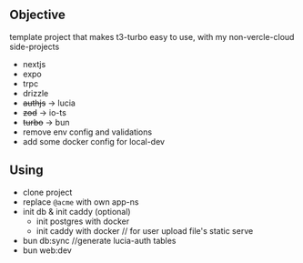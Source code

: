 ## Objective
template project that makes t3-turbo easy to use, with my non-vercle-cloud side-projects
  - nextjs
  - expo
  - trpc
  - drizzle
  - ~~authjs~~ -> lucia
  - ~~zod~~ -> io-ts
  - ~~turbo~~ -> bun 
  - remove env config and validations
  - add some docker config for local-dev


## Using
  - clone project
  - replace `@acme` with own app-ns
  - init db & init caddy (optional)
    - init postgres with docker
    - init caddy with docker // for user upload file's static serve
  - bun db:sync //generate lucia-auth tables
  - bun web:dev
